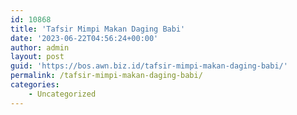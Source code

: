 ```yaml
---
id: 10868
title: 'Tafsir Mimpi Makan Daging Babi'
date: '2023-06-22T04:56:24+00:00'
author: admin
layout: post
guid: 'https://bos.awn.biz.id/tafsir-mimpi-makan-daging-babi/'
permalink: /tafsir-mimpi-makan-daging-babi/
categories:
    - Uncategorized
---
```


